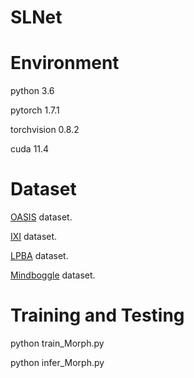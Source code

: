# SLNet

# Environment

python 3.6

pytorch 1.7.1

torchvision 0.8.2

cuda 11.4

# Dataset

[OASIS](https://sites.wustl.edu/oasisbrains/]=) dataset.

[IXI](https://brain-development.org/ixi-dataset/) dataset.

[LPBA](https://www.loni.usc.edu/research/atlas_downloads) dataset.

[Mindboggle](https://osf.io/nhtur/) dataset.

# Training and Testing

python train_Morph.py 

python infer_Morph.py 
